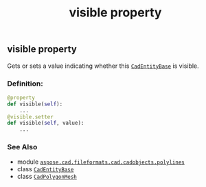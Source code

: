 ﻿---
title: visible property
second_title: Aspose.CAD for Python via .NET API References
description: 
type: docs
weight: 580
url: /python-net/aspose.cad.fileformats.cad.cadobjects.polylines/cadpolygonmesh/visible/
is_root: false
---

## visible property


Gets or sets a value indicating whether this [`CadEntityBase`](/cad/python-net/aspose.cad.fileformats.cad.cadobjects/cadentitybase) is visible.
### Definition:
```python
@property
def visible(self):
    ...
@visible.setter
def visible(self, value):
    ...
```

### See Also
* module [`aspose.cad.fileformats.cad.cadobjects.polylines`](../../)
* class [`CadEntityBase`](/cad/python-net/aspose.cad.fileformats.cad.cadobjects/cadentitybase)
* class [`CadPolygonMesh`](/cad/python-net/aspose.cad.fileformats.cad.cadobjects.polylines/cadpolygonmesh)
